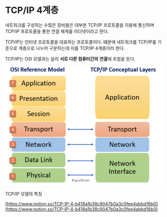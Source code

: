 # TCP/IP 4계층

네트워크를 구성하는 수많은 장비들은 대부분 TCP/IP 프로토콜을 이용해 통신하며 TCP/IP 프로토콜을 통한 연결 체계를 이더넷이라고 한다.

TCP/IP는 인터넷 프로토콜을 대표하는 프로토콜이다. 떄문에 네트워크를 TCP/IP를 기준으로 계층으로 나누어 구분하는데 이를 TCP/IP 4계층이라 한다.

TCP/IP는 OSI 모델과는 달리 **서로 다른 컴퓨터간의** **연결**에 초점을 둔다.

![TCP-IP/Untitled.png](TCP-IP/Untitled.png)

TCP/IP 모델의 특징

[https://www.notion.so/TCP-IP-4-b418a1b38c9047b0a3c0fee4abbd16b0](https://www.notion.so/TCP-IP-4-b418a1b38c9047b0a3c0fee4abbd16b0)
